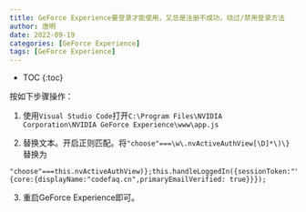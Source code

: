 ```yaml
---
title: GeForce Experience要登录才能使用，又总是注册不成功，绕过/禁用登录方法
author: 唐明
date: 2022-09-19
categories: [GeForce Experience]
tags: [GeForce Experience]
---
```

* TOC
{:toc}

按如下步骤操作：

1. 使用`Visual Studio Code`打开`C:\Program Files\NVIDIA Corporation\NVIDIA GeForce Experience\www\app.js`

2. 替换文本。开启正则匹配。将`"choose"===\w\.nvActiveAuthView[\D]*\)\}`替换为
```
"choose"===this.nvActiveAuthView)};this.handleLoggedIn({sessionToken:"",userToken:"",user: {core:{displayName:"codefaq.cn",primaryEmailVerified: true}}});
```

3. 重启GeForce Experience即可。
